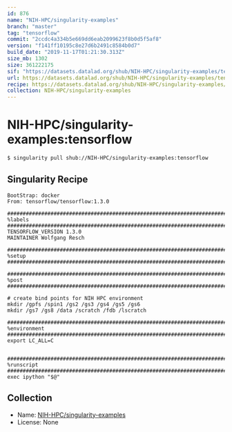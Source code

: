 ```yaml
---
id: 876
name: "NIH-HPC/singularity-examples"
branch: "master"
tag: "tensorflow"
commit: "2ccdc4a334b5e669dd6eab2099623f8b0d5f5af8"
version: "f141ff10195c8e27d6b2491c8584b0d7"
build_date: "2019-11-17T01:21:30.313Z"
size_mb: 1302
size: 361222175
sif: "https://datasets.datalad.org/shub/NIH-HPC/singularity-examples/tensorflow/2019-11-17-2ccdc4a3-f141ff10/f141ff10195c8e27d6b2491c8584b0d7.simg"
url: https://datasets.datalad.org/shub/NIH-HPC/singularity-examples/tensorflow/2019-11-17-2ccdc4a3-f141ff10/
recipe: https://datasets.datalad.org/shub/NIH-HPC/singularity-examples/tensorflow/2019-11-17-2ccdc4a3-f141ff10/Singularity
collection: NIH-HPC/singularity-examples
---
```


# NIH-HPC/singularity-examples:tensorflow

```bash
$ singularity pull shub://NIH-HPC/singularity-examples:tensorflow
```

## Singularity Recipe

```singularity
BootStrap: docker
From: tensorflow/tensorflow:1.3.0

################################################################################
%labels
################################################################################
TENSORFLOW_VERSION 1.3.0
MAINTAINER Wolfgang Resch

################################################################################
%setup
################################################################################

################################################################################
%post
################################################################################

# create bind points for NIH HPC environment
mkdir /gpfs /spin1 /gs2 /gs3 /gs4 /gs5 /gs6 
mkdir /gs7 /gs8 /data /scratch /fdb /lscratch

################################################################################
%environment
################################################################################
export LC_ALL=C


################################################################################
%runscript
################################################################################
exec ipython "$@"
```

## Collection

 - Name: [NIH-HPC/singularity-examples](https://github.com/NIH-HPC/singularity-examples)
 - License: None

